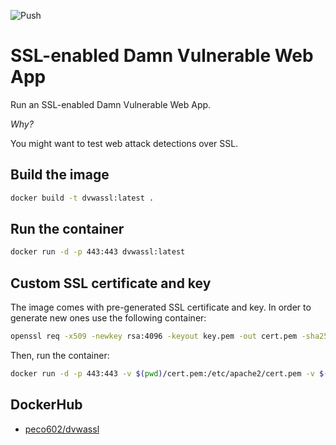 ![Push](https://github.com/Peco602/dvwassl/actions/workflows/push.yml/badge.svg)

# SSL-enabled Damn Vulnerable Web App

Run an SSL-enabled Damn Vulnerable Web App.

*Why?*

You might want to test web attack detections over SSL.

## Build the image

```bash
docker build -t dvwassl:latest .
```

## Run the container

```bash
docker run -d -p 443:443 dvwassl:latest
```

## Custom SSL certificate and key

The image comes with pre-generated SSL certificate and key. In order to generate new ones use the following container:

```bash
openssl req -x509 -newkey rsa:4096 -keyout key.pem -out cert.pem -sha256 -days 365 -nodes
```

Then, run the container:

```bash
docker run -d -p 443:443 -v $(pwd)/cert.pem:/etc/apache2/cert.pem -v $(pwd)/key.pem:/etc/apache2/key.pem dvwassl:latest
```

## DockerHub

- [peco602/dvwassl](https://hub.docker.com/r/peco602/dvwassl)
